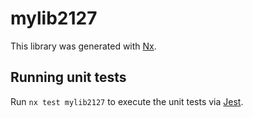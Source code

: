 # mylib2127

This library was generated with [Nx](https://nx.dev).

## Running unit tests

Run `nx test mylib2127` to execute the unit tests via [Jest](https://jestjs.io).
